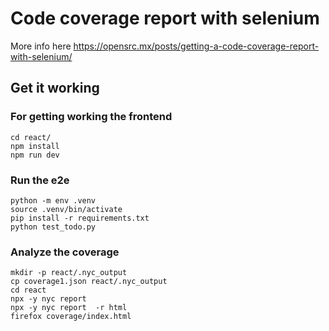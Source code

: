 # Code coverage report with selenium

More info here https://opensrc.mx/posts/getting-a-code-coverage-report-with-selenium/

## Get it working


### For getting working the frontend 

```
cd react/
npm install
npm run dev
```

### Run the e2e


```
python -m env .venv
source .venv/bin/activate
pip install -r requirements.txt
python test_todo.py
```

### Analyze the coverage

```
mkdir -p react/.nyc_output
cp coverage1.json react/.nyc_output
cd react
npx -y nyc report 
npx -y nyc report  -r html
firefox coverage/index.html

```


